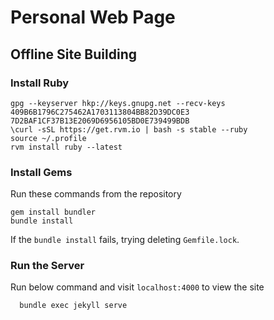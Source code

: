 # Personal Web Page

## Offline Site Building

### Install Ruby
```
gpg --keyserver hkp://keys.gnupg.net --recv-keys 409B6B1796C275462A1703113804BB82D39DC0E3 7D2BAF1CF37B13E2069D6956105BD0E739499BDB
\curl -sSL https://get.rvm.io | bash -s stable --ruby
source ~/.profile
rvm install ruby --latest
```

### Install Gems
Run these commands from the repository
```
gem install bundler
bundle install
```

If the `bundle install` fails, trying deleting `Gemfile.lock`.

### Run the Server
Run below command and visit `localhost:4000` to view the site
```
  bundle exec jekyll serve
```
